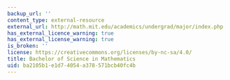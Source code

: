 ```yaml
---
backup_url: ''
content_type: external-resource
external_url: http://math.mit.edu/academics/undergrad/major/index.php
has_external_licence_warning: true
has_external_license_warning: true
is_broken: ''
license: https://creativecommons.org/licenses/by-nc-sa/4.0/
title: Bachelor of Science in Mathematics
uid: ba2105b1-e1d7-4054-a378-571bcb40fc4b
---
```

